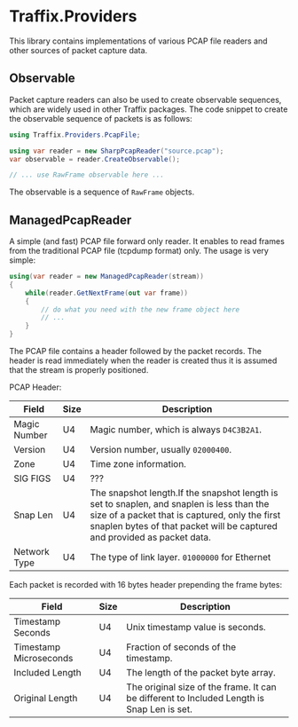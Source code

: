 # Traffix.Providers

This library contains implementations of various PCAP file readers and other sources of packet capture data. 


## Observable

Packet capture readers can also be used to create observable sequences, which are widely used in other Traffix packages.
The code snippet to create the observable sequence of packets is as follows:

```csharp
using Traffix.Providers.PcapFile;

using var reader = new SharpPcapReader("source.pcap");
var observable = reader.CreateObservable();

// ... use RawFrame observable here ...
```

The observable is a sequence of `RawFrame` objects.

## ManagedPcapReader

A simple (and fast) PCAP file forward only reader. It enables to read frames from the traditional PCAP file (tcpdump format) only.
The usage is very simple:

```csharp
using(var reader = new ManagedPcapReader(stream))
{
    while(reader.GetNextFrame(out var frame))
    {
        // do what you need with the new frame object here
        // ...
    }
}
```

The PCAP file contains a header followed by the packet records.
The header is read immediately when the reader is created thus it 
is assumed that the stream is properly positioned. 

PCAP Header:

| Field | Size | Description |
| ----- | ---- | ------------|
| Magic Number | U4 | Magic number, which is always `D4C3B2A1`. |
| Version      | U4 | Version number, usually `02000400`. |
| Zone         | U4 | Time zone information. |
| SIG FIGS     | U4 | ??? |
| Snap Len     | U4 | The snapshot length.If the snapshot length is set to snaplen, and snaplen is less than the size of a packet that is captured, only the first snaplen bytes of that packet will be captured and provided as packet data. |
| Network Type | U4 | The type of link layer. `01000000` for Ethernet |

Each packet is recorded with 16 bytes header prepending the frame bytes:

| Field | Size | Description |
| ----- | ---- | ------------|
| Timestamp Seconds | U4 | Unix timestamp value is seconds. |
| Timestamp Microseconds | U4 | Fraction of seconds of the timestamp. |
| Included Length | U4 | The length of the packet byte array. | 
| Original Length | U4 | The original size of the frame. It can be different to Included Length is Snap Len is set. |